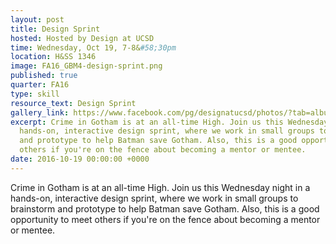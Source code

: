 ```yaml
---
layout: post
title: Design Sprint
hosted: Hosted by Design at UCSD
time: Wednesday, Oct 19, 7-8&#58;30pm
location: H&SS 1346
image: FA16_GBM4-design-sprint.png
published: true
quarter: FA16
type: skill
resource_text: Design Sprint
gallery_link: https://www.facebook.com/pg/designatucsd/photos/?tab=album&album_id=1773835316190265
excerpt: Crime in Gotham is at an all-time High. Join us this Wednesday night in a
  hands-on, interactive design sprint, where we work in small groups to brainstorm
  and prototype to help Batman save Gotham. Also, this is a good opportunity to meet
  others if you're on the fence about becoming a mentor or mentee.
date: 2016-10-19 00:00:00 +0000
---
```

Crime in Gotham is at an all-time High. Join us this Wednesday night in a hands-on, interactive design sprint, where we work in small groups to brainstorm and prototype to help Batman save Gotham. Also, this is a good opportunity to meet others if you're on the fence about becoming a mentor or mentee.